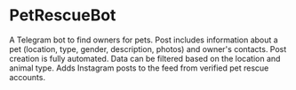 # PetRescueBot
A Telegram bot to find owners for pets. Post includes information about a pet (location, type, gender, description, photos) and owner's contacts. Post creation is fully automated. Data can be filtered based on the location and animal type. Adds Instagram posts to the feed from verified pet rescue accounts.

